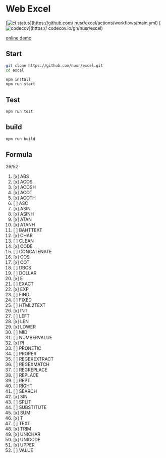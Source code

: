# Web Excel

[![ci status](https://github.com/nusr/excel/actions/workflows/main.yml/badge.svg)](https://github.com/
nusr/excel/actions/workflows/main.yml)
[![codecov](https://codecov.io/gh/nusr/excel/branch/main/graph/badge.svg?token=ZOC8RHD3Z1)](https://
codecov.io/gh/nusr/excel)

[online demo](https://nusr.github.io/excel/)

## Start

```bash
git clone https://github.com/nusr/excel.git
cd excel

npm install
npm run start
```

## Test

```bash
npm run test
```

## build

```bash
npm run build
```

## Formula

26/52

1. [x] ABS
2. [x] ACOS
3. [x] ACOSH
4. [x] ACOT
5. [x] ACOTH
6. [ ] ASC
7. [x] ASIN
8. [x] ASINH
9. [x] ATAN
10. [x] ATANH
11. [ ] BAHTTEXT
12. [x] CHAR
13. [ ] CLEAN
14. [x] CODE
15. [ ] CONCATENATE
16. [x] COS
17. [x] COT
18. [ ] DBCS
19. [ ] DOLLAR
20. [x] E
21. [ ] EXACT
22. [x] EXP
23. [ ] FIND
24. [ ] FIXED
25. [ ] HTML2TEXT
26. [x] INT
27. [ ] LEFT
28. [x] LEN
29. [x] LOWER
30. [ ] MID
31. [ ] NUMBERVALUE
32. [x] PI
33. [ ] PRONETIC
34. [ ] PROPER
35. [ ] REGEXEXTRACT
36. [ ] REGEXMATCH
37. [ ] REGREPLACE
38. [ ] REPLACE
39. [ ] REPT
40. [ ] RIGHT
41. [ ] SEARCH
42. [x] SIN
43. [ ] SPLIT
44. [ ] SUBSTITUTE
45. [x] SUM
46. [x] T
47. [ ] TEXT
48. [x] TRIM
49. [x] UNICHAR
50. [x] UNICODE
51. [x] UPPER
52. [ ] VALUE
